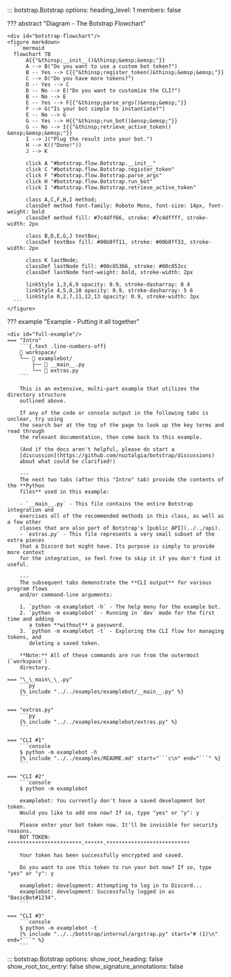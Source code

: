<!-- prettier-ignore -->
::: botstrap.Botstrap
    options:
      heading_level: 1
      members: false

??? abstract "Diagram - The Botstrap Flowchart"

    <div id="botstrap-flowchart"/>
    <figure markdown>
      ```mermaid
      flowchart TB
          A{{"&thinsp;__init__()&thinsp;&emsp;&emsp;"}}
          A --> B("Do you want to use a custom bot token?")
          B -- Yes --> C{{"&thinsp;register_token()&thinsp;&emsp;&emsp;"}}
          C --> D("Do you have more tokens?")
          D -- Yes --> C
          D -- No --> E("Do you want to customize the CLI?")
          B -- No --> E
          E -- Yes --> F{{"&thinsp;parse_args()&ensp;&emsp;"}}
          F --> G("Is your bot simple to instantiate?")
          E -- No --> G
          G -- Yes --> H{{"&thinsp;run_bot()&ensp;&emsp;"}}
          G -- No --> I{{"&thinsp;retrieve_active_token() &ensp;&emsp;&emsp;"}}
          I --> J("Plug the result into your bot.")
          H --> K(("Done!"))
          J --> K

          click A "#botstrap.flow.Botstrap.__init__"
          click C "#botstrap.flow.Botstrap.register_token"
          click F "#botstrap.flow.Botstrap.parse_args"
          click H "#botstrap.flow.Botstrap.run_bot"
          click I "#botstrap.flow.Botstrap.retrieve_active_token"

          class A,C,F,H,I method;
          classDef method font-family: Roboto Mono, font-size: 14px, font-weight: bold
          classDef method fill: #7c4dff66, stroke: #7c4dffff, stroke-width: 2px

          class B,D,E,G,J textBox;
          classDef textBox fill: #00b0ff11, stroke: #00b0ff33, stroke-width: 2px

          class K lastNode;
          classDef lastNode fill: #00c85366, stroke: #00c853cc
          classDef lastNode font-weight: bold, stroke-width: 2px

          linkStyle 1,3,6,9 opacity: 0.9, stroke-dasharray: 8 4
          linkStyle 4,5,8,10 opacity: 0.9, stroke-dasharray: 5 6
          linkStyle 0,2,7,11,12,13 opacity: 0.9, stroke-width: 3px
      ```
    </figure>

??? example "Example - Putting it all together"

    <div id="full-example"/>
    === "Intro"
        ```{.text .line-numbers-off}
        📁 workspace/
        └── 📁 examplebot/
            ├── 📄 __main__.py
            └── 📄 extras.py
        ```

        This is an extensive, multi-part example that utilizes the directory structure
        outlined above.

        If any of the code or console output in the following tabs is unclear, try using
        the search bar at the top of the page to look up the key terms and read through
        the relevant documentation, then come back to this example.

        (And if the docs aren't helpful, please do start a
        [discussion](https://github.com/nuztalgia/botstrap/discussions)
        about what could be clarified!)

        ---
        The next two tabs (after this "Intro" tab) provide the contents of the **Python
        files** used in this example:

        - `__main__.py` - This file contains the entire Botstrap integration and
        exercises all of the recommended methods in this class, as well as a few other
        classes that are also part of Botstrap's [public API](../../api).
        - `extras.py` - This file represents a very small subset of the extra pieces
        that a Discord bot might have. Its purpose is simply to provide more context
        for the integration, so feel free to skip it if you don't find it useful.

        ---
        The subsequent tabs demonstrate the **CLI output** for various program flows
        and/or command-line arguments:

        1. `python -m examplebot -h` - The help menu for the example bot.
        2. `python -m examplebot` - Running in `dev` mode for the first time and adding
           a token **without** a password.
        3. `python -m examplebot -t` - Exploring the CLI flow for managing tokens, and
           deleting a saved token.

        **Note:** All of these commands are run from the outermost (`workspace`)
        directory.

    === "\_\_main\_\_.py"
        ```py
        {% include "../../examples/examplebot/__main__.py" %}
        ```

    === "extras.py"
        ```py
        {% include "../../examples/examplebot/extras.py" %}
        ```

    === "CLI #1"
        ```console
        $ python -m examplebot -h
        {% include "../../examples/README.md" start="```c\n" end="```" %}
        ```

    === "CLI #2"
        ```console
        $ python -m examplebot

        examplebot: You currently don't have a saved development bot token.
        Would you like to add one now? If so, type "yes" or "y": y

        Please enter your bot token now. It'll be invisible for security reasons.
        BOT TOKEN: ************************.******.***************************

        Your token has been successfully encrypted and saved.

        Do you want to use this token to run your bot now? If so, type "yes" or "y": y

        examplebot: development: Attempting to log in to Discord...
        examplebot: development: Successfully logged in as "BasicBot#1234".
        ```

    === "CLI #3"
        ```console
        $ python -m examplebot -t
        {% include "../../botstrap/internal/argstrap.py" start="# (1)\n" end="```" %}
        ```

<!-- prettier-ignore -->
::: botstrap.Botstrap
    options:
      show_root_heading: false
      show_root_toc_entry: false
      show_signature_annotations: false

<link rel="stylesheet" href="../../stylesheets/botstrap.css" />
